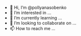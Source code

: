 - 👋 Hi, I’m @pollyanasobenko
- 👀 I’m interested in ...
- 🌱 I’m currently learning ...
- 💞️ I’m looking to collaborate on ...
- 📫 How to reach me ...

<!---
pollyanasobenko/pollyanasobenko is a ✨ special ✨ repository because its `README.md` (this file) appears on your GitHub profile.
You can click the Preview link to take a look at your changes.
--->
